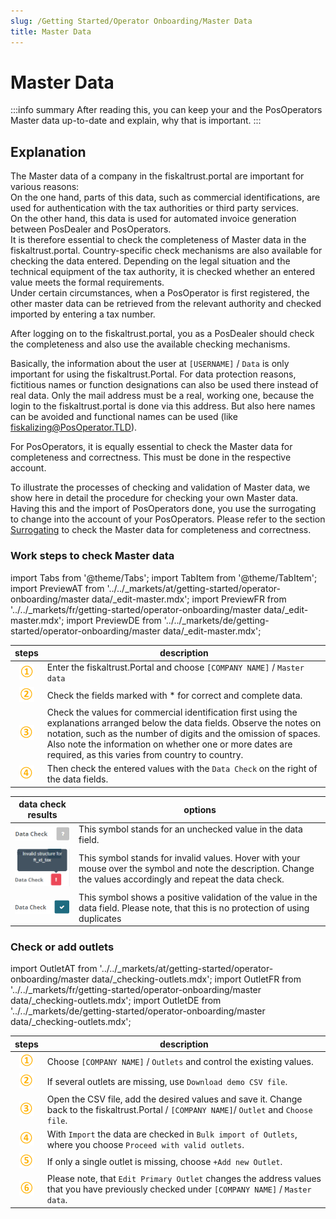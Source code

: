 ```yaml
---
slug: /Getting Started/Operator Onboarding/Master Data
title: Master Data
---
```

# Master Data

:::info summary
After reading this, you can keep your and the PosOperators Master data up-to-date and explain, why that is important.
:::

## Explanation

The Master data of a company in the fiskaltrust.portal are important for various reasons:  
On the one hand, parts of this data, such as commercial identifications, are used for authentication with the tax authorities or third party services.  
On the other hand, this data is used for automated invoice generation between PosDealer and PosOperators.  
It is therefore essential to check the completeness of Master data in the fiskaltrust.portal. Country-specific check mechanisms are also available for checking the data entered.
Depending on the legal situation and the technical equipment of the tax authority, it is checked whether an entered value meets the formal requirements.  
Under certain circumstances, when a PosOperator is first registered, the other master data can be retrieved from the relevant authority and checked imported by entering a tax number.

After logging on to the fiskaltrust.portal, you as a PosDealer should check the completeness and also use the available checking mechanisms.

Basically, the information about the user at `[USERNAME]` / `Data` is only important for using the fiskaltrust.Portal. For data protection reasons, fictitious names or function designations can also be used there instead of real data. Only the mail address must be a real, working one, because the login to the fiskaltrust.portal is done via this address. But also here names can be avoided and functional names can be used (like fiskalizing@PosOperator.TLD).

For PosOperators, it is equally essential to check the Master data for completeness and correctness. This must be done in the respective account. 

To illustrate the processes of checking and validation of Master data, we show here in detail the procedure for checking your own Master data. Having this and the import of PosOperators done, you use the surrogating to change into the account of your PosOperators. Please refer to the section [Surrogating](Surrogating) to check the Master data for completeness and correctness.

### Work steps to check Master data

import Tabs from '@theme/Tabs';
import TabItem from '@theme/TabItem';
import PreviewAT from '../../_markets/at/getting-started/operator-onboarding/master data/_edit-master.mdx';
import PreviewFR from '../../_markets/fr/getting-started/operator-onboarding/master data/_edit-master.mdx';
import PreviewDE from '../../_markets/de/getting-started/operator-onboarding/master data/_edit-master.mdx';

<Tabs groupId="market">

  <TabItem value="AT" label="Austria">
    <PreviewAT />
  </TabItem>

  <TabItem value="FR" label="France">
    <PreviewFR />
  </TabItem>

  <TabItem value="DE" label="Germany">
    <PreviewDE />
  </TabItem>

</Tabs>

| steps | description                                                                                                                |
|:---------------------------:|--------------------------------------------------------------------------------------------------------------------------------|
|![Number 1](images/Numbers/circle-1o.png) |Enter the fiskaltrust.Portal and choose `[COMPANY NAME]` / `Master data`  |
|![Number 2](images/Numbers/circle-2o.png) |Check the fields marked with * for correct and complete data.  |
|![Number 3](images/Numbers/circle-3o.png) |Check the values for commercial identification first using the explanations arranged below the data fields. Observe the notes on notation, such as the number of digits and the omission of spaces. Also note the information on whether one or more dates are required, as this varies from country to country.  |
|![Number 4](images/Numbers/circle-4o.png) |Then check the entered values with the `Data Check` on the right of the data fields.  |

| data check results | options                                                                                                                |
|:----------------------:|-------------------------------------------------------------------------------------------------------------------------------------|
|![Data check undone](images/data-undone.png) |This symbol stands for an unchecked value in the data field.  |
|![data check invalid](images/data-invalid.png) |This symbol stands for invalid values. Hover with your mouse over the symbol and note the description. Change the values accordingly and repeat the data check. |
|![data check valid](images/data-valid.png) |This symbol shows a positive validation of the value in the data field. Please note, that this is no protection of using duplicates|

### Check or add outlets

import OutletAT from '../../_markets/at/getting-started/operator-onboarding/master data/_checking-outlets.mdx';
import OutletFR from '../../_markets/fr/getting-started/operator-onboarding/master data/_checking-outlets.mdx';
import OutletDE from '../../_markets/de/getting-started/operator-onboarding/master data/_checking-outlets.mdx';

<Tabs groupId="market">

  <TabItem value="AT" label="Austria">
    <OutletAT />
  </TabItem>

  <TabItem value="FR" label="France">
    <OutletFR />
  </TabItem>

  <TabItem value="DE" label="Germany">
    <OutletDE />
  </TabItem>

</Tabs>

| steps | description                                                                                                                |
|:---------------------------:|--------------------------------------------------------------------------------------------------------------------------------|
|![Number 1](images/Numbers/circle-1o.png) |Choose `[COMPANY NAME]` / `Outlets` and control the existing values. |
|![Number 2](images/Numbers/circle-2o.png) |If several outlets are missing, use `Download demo CSV file`.  |
|![Number 3](images/Numbers/circle-3o.png) |Open the CSV file, add the desired values and save it. Change back to the fiskaltrust.Portal / `[COMPANY NAME]`/ `Outlet` and `Choose file`. |
|![Number 4](images/Numbers/circle-4o.png) |With `Import` the data are checked in `Bulk import of Outlets`, where you choose `Proceed with valid outlets`.  |
|![Number 5](images/Numbers/circle-5o.png) |If only a single outlet is missing, choose `+Add new Outlet`.  |
|![Number 6](images/Numbers/circle-6o.png) |Please note, that `Edit Primary Outlet` changes the address values that you have previously checked under `[COMPANY NAME]` / `Master data`.  |